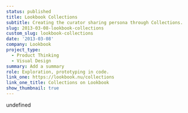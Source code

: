 ```yaml
---
status: published
title: Lookbook Collections
subtitle: Creating the curator sharing persona through Collections.
slug: 2013-03-08-lookbook-collections
custom_slug: lookbook-collections
date: '2013-03-08'
company: Lookbook
project_type:
  - Product Thinking
  - Visual Design
summary: Add a summary
role: Exploration, prototyping in code.
link_one: https://lookbook.nu/collections
link_one_title: Collections on Lookbook
show_thumbnail: true
---
```

undefined